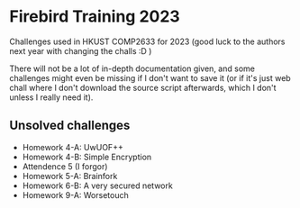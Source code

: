 # Firebird Training 2023
Challenges used in HKUST COMP2633 for 2023 (good luck to the authors next year with changing the challs :D )

There will not be a lot of in-depth documentation given, and some challenges might even be missing if I don't want to save it (or if it's just web chall where I don't download the source script afterwards, which I don't unless I really need it).

## Unsolved challenges

- Homework 4-A: UwUOF++
- Homework 4-B: Simple Encryption
- Attendence 5 (I forgor)
- Homework 5-A: Brainfork
- Homework 6-B: A very secured network
- Homework 9-A: Worsetouch

